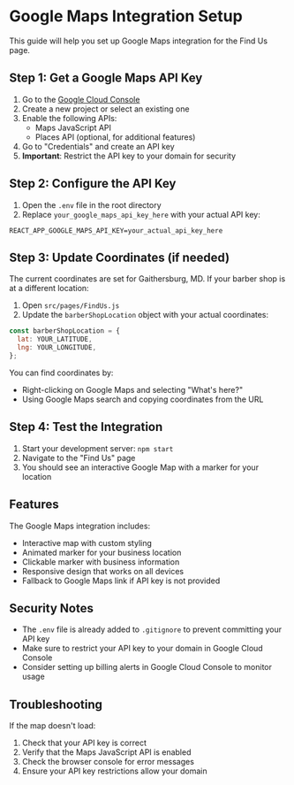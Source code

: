 # Google Maps Integration Setup

This guide will help you set up Google Maps integration for the Find Us page.

## Step 1: Get a Google Maps API Key

1. Go to the [Google Cloud Console](https://console.cloud.google.com/)
2. Create a new project or select an existing one
3. Enable the following APIs:
   - Maps JavaScript API
   - Places API (optional, for additional features)
4. Go to "Credentials" and create an API key
5. **Important**: Restrict the API key to your domain for security

## Step 2: Configure the API Key

1. Open the `.env` file in the root directory
2. Replace `your_google_maps_api_key_here` with your actual API key:

```
REACT_APP_GOOGLE_MAPS_API_KEY=your_actual_api_key_here
```

## Step 3: Update Coordinates (if needed)

The current coordinates are set for Gaithersburg, MD. If your barber shop is at a different location:

1. Open `src/pages/FindUs.js`
2. Update the `barberShopLocation` object with your actual coordinates:

```javascript
const barberShopLocation = {
  lat: YOUR_LATITUDE,
  lng: YOUR_LONGITUDE,
};
```

You can find coordinates by:

- Right-clicking on Google Maps and selecting "What's here?"
- Using Google Maps search and copying coordinates from the URL

## Step 4: Test the Integration

1. Start your development server: `npm start`
2. Navigate to the "Find Us" page
3. You should see an interactive Google Map with a marker for your location

## Features

The Google Maps integration includes:

- Interactive map with custom styling
- Animated marker for your business location
- Clickable marker with business information
- Responsive design that works on all devices
- Fallback to Google Maps link if API key is not provided

## Security Notes

- The `.env` file is already added to `.gitignore` to prevent committing your API key
- Make sure to restrict your API key to your domain in Google Cloud Console
- Consider setting up billing alerts in Google Cloud Console to monitor usage

## Troubleshooting

If the map doesn't load:

1. Check that your API key is correct
2. Verify that the Maps JavaScript API is enabled
3. Check the browser console for error messages
4. Ensure your API key restrictions allow your domain
